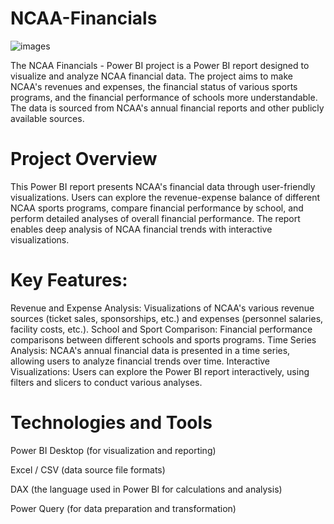 # NCAA-Financials

![images](https://github.com/user-attachments/assets/ae021502-b89a-4d2a-aadb-7af1c2946ad6)

The NCAA Financials - Power BI project is a Power BI report designed to visualize and analyze NCAA financial data. 
The project aims to make NCAA's revenues and expenses, the financial status of various sports programs, and the financial performance of schools more understandable. 
The data is sourced from NCAA's annual financial reports and other publicly available sources.

# Project Overview
This Power BI report presents NCAA's financial data through user-friendly visualizations. Users can explore the revenue-expense balance of different NCAA sports programs, compare financial performance by school, and perform detailed analyses of overall financial performance. The report enables deep analysis of NCAA financial trends with interactive visualizations.

# Key Features:
Revenue and Expense Analysis: Visualizations of NCAA's various revenue sources (ticket sales, sponsorships, etc.) and expenses (personnel salaries, facility costs, etc.).
School and Sport Comparison: Financial performance comparisons between different schools and sports programs.
Time Series Analysis: NCAA's annual financial data is presented in a time series, allowing users to analyze financial trends over time.
Interactive Visualizations: Users can explore the Power BI report interactively, using filters and slicers to conduct various analyses.

# Technologies and Tools
Power BI Desktop (for visualization and reporting)

Excel / CSV (data source file formats)

DAX (the language used in Power BI for calculations and analysis)

Power Query (for data preparation and transformation)
